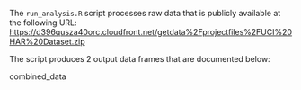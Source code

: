 The `run_analysis.R` script processes raw data that is publicly available at the following URL:
https://d396qusza40orc.cloudfront.net/getdata%2Fprojectfiles%2FUCI%20HAR%20Dataset.zip

The script produces 2 output data frames that are documented below:

combined_data